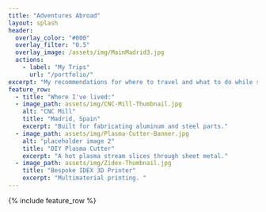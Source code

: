 ```yaml
---
title: "Adventures Abroad"
layout: splash
header:
  overlay_color: "#000"
  overlay_filter: "0.5"
  overlay_image: /assets/img/MainMadrid3.jpg
  actions:
    - label: "My Trips"
      url: "/portfolio/"
excerpt: "My recommendations for where to travel and what to do while studying abroad."
feature_row:
  - title: "Where I've lived:"
  - image_path: assets/img/CNC-Mill-Thumbnail.jpg
    alt: "CNC Mill"
    title: "Madrid, Spain"
    excerpt: "Built for fabricating aluminum and steel parts."
  - image_path: assets/img/Plasma-Cutter-Banner.jpg
    alt: "placeholder image 2"
    title: "DIY Plasma Cutter"
    excerpt: "A hot plasma stream slices through sheet metal."
  - image_path: assets/img/Zidex-Thumbnail.jpg
    title: "Bespoke IDEX 3D Printer"
    excerpt: "Multimaterial printing. "
---
```


{% include feature_row %}

